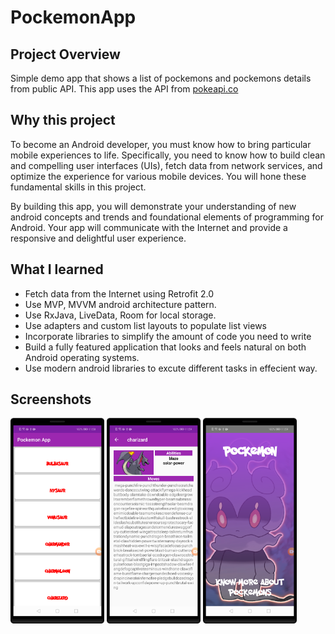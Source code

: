 # PockemonApp
## Project Overview

Simple demo app that shows a list of pockemons and pockemons details from public API.
This app uses the API from [pokeapi.co](https://pokeapi.co/api/v2/pokemon/)
 
## Why this project 

To become an Android  developer, you must know how to bring particular mobile experiences to life. Specifically, you need to know how to build clean and compelling user interfaces (UIs), fetch data from network services, and optimize the experience for various mobile devices. You will hone these fundamental skills in this project.

By building this app, you will demonstrate your understanding of new android concepts and trends and  foundational elements of programming for Android. Your app will communicate with the Internet and provide a responsive and delightful user experience.

## What I learned
- Fetch data from the Internet using Retrofit 2.0
- Use MVP, MVVM android architecture pattern.
- Use RxJava, LiveData, Room for local storage.
- Use adapters and custom list layouts to populate list views
- Incorporate libraries to simplify the amount of code you need to write
- Build a fully featured application that looks and feels natural on both Android operating systems.
- Use modern android libraries to excute different tasks in effecient way.

 

## Screenshots
<img src="1.png" width="150" margins="5px">  <img src="2.png" width="150"> <img src="3.png" width="150">

